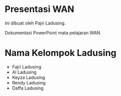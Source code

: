 
# Presentasi WAN
Ini dibuat oleh Pajri Ladusing. 

Dokumentasi PowerPoint mata pelajaran WAN

# Nama Kelompok Ladusing
- Fajri Ladusing
- Al Ladusing
- Keyza Ladusing
- Rendy Ladusing
- Daffa Ladusing
